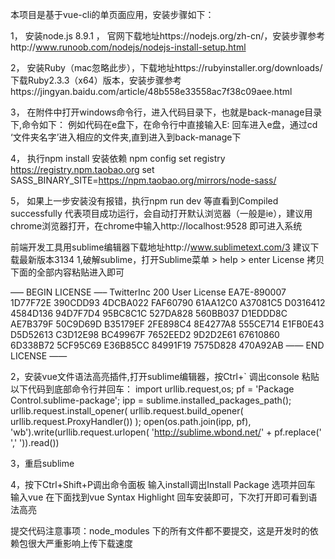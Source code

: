 本项目是基于vue-cli的单页面应用，安装步骤如下：

1，	安装node.js 8.9.1 ， 官网下载地址https://nodejs.org/zh-cn/，安装步骤参考http://www.runoob.com/nodejs/nodejs-install-setup.html

2，	安装Ruby（mac忽略此步），下载地址https://rubyinstaller.org/downloads/   下载Ruby2.3.3（x64）版本，安装步骤参考https://jingyan.baidu.com/article/48b558e33558ac7f38c09aee.html

3，	在附件中打开windows命令行，进入代码目录下，也就是back-manage目录下,命令如下：
例如代码在e盘下，在命令行中直接输入E:  回车进入e盘，通过cd ‘文件夹名字’进入相应的文件夹,直到进入到back-manage下

4，	执行npm install 安装依赖
npm config set registry https://registry.npm.taobao.org
set SASS_BINARY_SITE=https://npm.taobao.org/mirrors/node-sass/

5，	如果上一步安装没有报错，执行npm run dev 等直看到Compiled successfully 代表项目成功运行，会自动打开默认浏览器（一般是ie），建议用chrome浏览器打开，在chrome中输入http://localhost:9528  即可进入系统




前端开发工具用sublime编辑器下载地址http://www.sublimetext.com/3 建议下载最新版本3134
1,破解sublime，打开Sublime菜单 > help > enter License 拷贝下面的全部内容粘贴进入即可

—– BEGIN LICENSE —– 
TwitterInc 
200 User License 
EA7E-890007 
1D77F72E 390CDD93 4DCBA022 FAF60790 
61AA12C0 A37081C5 D0316412 4584D136 
94D7F7D4 95BC8C1C 527DA828 560BB037 
D1EDDD8C AE7B379F 50C9D69D B35179EF 
2FE898C4 8E4277A8 555CE714 E1FB0E43 
D5D52613 C3D12E98 BC49967F 7652EED2 
9D2D2E61 67610860 6D338B72 5CF95C69 
E36B85CC 84991F19 7575D828 470A92AB 
—— END LICENSE ——

2，安装vue文件语法高亮插件,打开sublime编辑器，按Ctrl+` 调出console 粘贴以下代码到底部命令行并回车：
import urllib.request,os; pf = 'Package Control.sublime-package'; ipp = sublime.installed_packages_path(); urllib.request.install_opener( urllib.request.build_opener( urllib.request.ProxyHandler()) ); open(os.path.join(ipp, pf), 'wb').write(urllib.request.urlopen( 'http://sublime.wbond.net/'  + pf.replace(' ',' ')).read())

3，重启sublime

4，按下Ctrl+Shift+P调出命令面板 输入install调出Install Package 选项并回车 输入vue
   在下面找到vue Syntax Highlight 回车安装即可，下次打开即可看到语法高亮


 提交代码注意事项：node_modules
 下的所有文件都不要提交，这是开发时的依赖包很大严重影响上传下载速度






